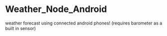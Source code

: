 # Weather_Node_Android
weather forecast using connected android phones! (requires barometer as a built in sensor)


